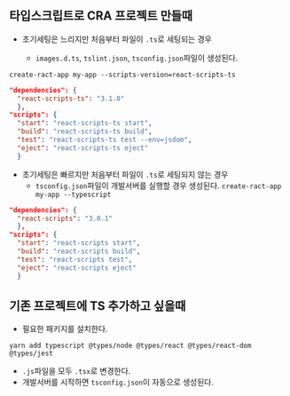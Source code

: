 ## 타입스크립트로 CRA 프로젝트 만들때

- 초기세팅은 느리지만 처음부터 파일이 `.ts`로 세팅되는 경우

  - `images.d.ts`, `tslint.json`, `tsconfig.json`파일이 생성된다.

`create-ract-app my-app --scripts-version=react-scripts-ts`

```json
"dependencies": {
  "react-scripts-ts": "3.1.0"
  },
"scripts": {
  "start": "react-scripts-ts start",
  "build": "react-scripts-ts build",
  "test": "react-scripts-ts test --env=jsdom",
  "eject": "react-scripts-ts eject"
  }
```

- 초기세팅은 빠르지만 처음부터 파일이 `.ts`로 세팅되지 않는 경우
  - `tsconfig.json`파일이 개발서버를 실행할 경우 생성된다.
    `create-ract-app my-app --typescript`

```json
"dependencies": {
  "react-scripts": "3.0.1"
  },
"scripts": {
  "start": "react-scripts start",
  "build": "react-scripts build",
  "test": "react-scripts test",
  "eject": "react-scripts eject"
  }
```

## 기존 프로젝트에 TS 추가하고 싶을때

- 필요한 패키지를 설치한다.

`yarn add typescript @types/node @types/react @types/react-dom @types/jest`

- `.js`파일을 모두 `.tsx`로 변경한다.
- 개발서버를 시작하면 `tsconfig.json`이 자동으로 생성된다.

